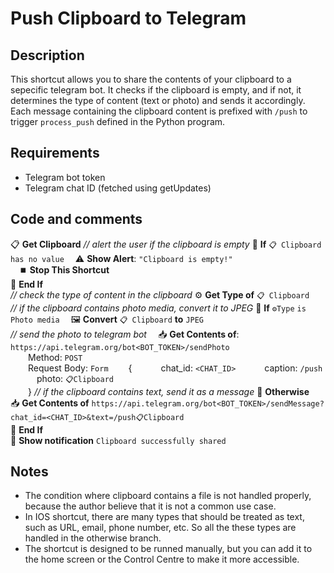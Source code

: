 # Push Clipboard to Telegram
## Description
This shortcut allows you to share the contents of your clipboard to a sepecific telegram bot. It checks if the clipboard is empty, and if not, it determines the type of content (text or photo) and sends it accordingly.
Each message containing the clipboard content is prefixed with `/push` to trigger `process_push` defined in the Python program.
## Requirements
- Telegram bot token
- Telegram chat ID (fetched using getUpdates)
## Code and comments

📋 **Get Clipboard** 
*// alert the user if the clipboard is empty*
🔀 **If** `📋 Clipboard` `has no value`
&emsp;⚠️ **Show Alert**: `"Clipboard is empty!"`  
&emsp;⏹️ **Stop This Shortcut**  
🔀 **End If**  
*// check the type of content in the clipboard*
⚙️ **Get Type of** `📋 Clipboard`  
*// if the clipboard contains photo media, convert it to JPEG*
🔀 **If** `⚙️Type` `is` `Photo media` 
&emsp;🖼️ **Convert** `📋 Clipboard` **to** `JPEG`  
*// send the photo to telegram bot* 
&emsp;📥 **Get Contents of**: `https://api.telegram.org/bot<BOT_TOKEN>/sendPhoto`  
&emsp;&emsp;Method: `POST`  
&emsp;&emsp;Request Body: `Form` 
&emsp;&emsp;{
&emsp;&emsp;&emsp;chat_id: `<CHAT_ID>`
&emsp;&emsp;&emsp;caption: `/push`
&emsp;&emsp;&emsp;photo: `📋Clipboard`  
&emsp;&emsp;}
*// if the clipboard contains text, send it as a message*
🔀 **Otherwise**
&emsp;📥 **Get Contents of** `https://api.telegram.org/bot<BOT_TOKEN>/sendMessage?chat_id=<CHAT_ID>&text=/push📋Clipboard`  
🔀 **End If**  
🔔 **Show notification** `Clipboard successfully shared`

## Notes
- The condition where clipboard contains a file is not handled properly, because the author believe that it is not a common use case.
- In IOS shortcut, there are many types that should be treated as text, such as URL, email, phone number, etc. So all the these types are handled in the otherwise branch. 
- The shortcut is designed to be runned manually, but you can add it to the home screen or the Control Centre to make it more accessible.



